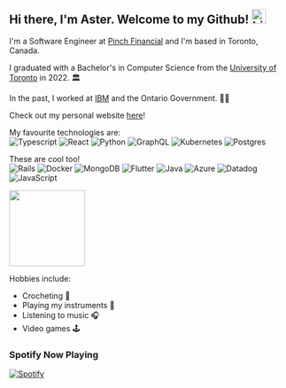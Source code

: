 ## Hi there, I'm Aster. Welcome to my Github! <img src="https://user-images.githubusercontent.com/1303154/88677602-1635ba80-d120-11ea-84d8-d263ba5fc3c0.gif" width="26px" height="26px" alt="hi">

I'm a Software Engineer at [Pinch Financial](https://www.pinchfinancial.com/) and I'm based in Toronto, Canada. 

I graduated with a Bachelor's in Computer Science from the [University of Toronto](https://www.utoronto.ca/) in 2022. 🏛️  

In the past, I worked at [IBM](https://www.ibm.com/) and the Ontario Government. 👷‍♂️

Check out my personal website [here](https://wuaster.netlify.app/)!


My favourite technologies are:  
![Typescript](https://img.shields.io/badge/typescript-%23007ACC.svg?style=for-the-badge&logo=typescript&logoColor=white) ![React](https://img.shields.io/badge/react-%2320232a.svg?style=for-the-badge&logo=react&logoColor=%2361DAFB) ![Python](https://img.shields.io/badge/Python-3776AB?style=for-the-badge&logo=python&logoColor=white) ![GraphQL](https://img.shields.io/badge/GraphQl-E10098?style=for-the-badge&logo=graphql&logoColor=white) ![Kubernetes](https://img.shields.io/badge/kubernetes-%23326ce5.svg?style=for-the-badge&logo=kubernetes&logoColor=white) ![Postgres](https://img.shields.io/badge/postgres-%23316192.svg?style=for-the-badge&logo=postgresql&logoColor=white)

These are cool too!  
![Rails](https://img.shields.io/badge/rails-%23CC0000.svg?style=for-the-badge&logo=ruby-on-rails&logoColor=white) ![Docker](https://img.shields.io/badge/Docker-2CA5E0?style=for-the-badge&logo=docker&logoColor=white)  ![MongoDB](https://img.shields.io/badge/MongoDB-white?style=for-the-badge&logo=mongodb&logoColor=4EA94B) 
 ![Flutter](https://img.shields.io/badge/Flutter-02569B?style=for-the-badge&logo=flutter&logoColor=white) ![Java](https://img.shields.io/badge/Java-ED8B00?style=for-the-badge&logo=java&logoColor=white) ![Azure](https://img.shields.io/badge/azure-%230072C6.svg?style=for-the-badge&logo=microsoftazure&logoColor=white) ![Datadog](https://img.shields.io/badge/datadog-%23632CA6.svg?style=for-the-badge&logo=datadog&logoColor=white) ![JavaScript](https://img.shields.io/badge/javascript-%23323330.svg?style=for-the-badge&logo=javascript&logoColor=%23F7DF1E)
 
<div> 
  <img height="137px" src="https://github-readme-stats-kke4.vercel.app/api?username=wuaster&hide_title=true&hide_border=true&show_icons=true&include_all_commits=true&count_private=true&line_height=21&text_color=000&icon_color=000&bg_color=0,ea6161,ffc64d,fffc4d,52fa5a&theme=graywhite" />
</div>

Hobbies include:
  - Crocheting :yarn:
  - Playing my instruments :guitar:
  - Listening to music :headphones:
  - Video games :joystick:

### Spotify Now Playing
[![Spotify](https://novatorem-wjia-git-master-wuaster.vercel.app/api/spotify?background_color=04082e&border_color=7da3b5)](https://open.spotify.com/user/4dxscv284232npijaa5a6h7k3)

